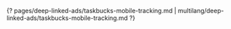 {? pages/deep-linked-ads/taskbucks-mobile-tracking.md | multilang/deep-linked-ads/taskbucks-mobile-tracking.md ?}
